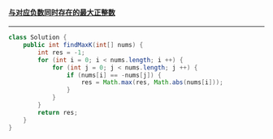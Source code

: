 #### <a href="https://leetcode.cn/problems/largest-positive-integer-that-exists-with-its-negative/">与对应负数同时存在的最大正整数</a>

--------------

```java
class Solution {
    public int findMaxK(int[] nums) {
        int res = -1;
        for (int i = 0; i < nums.length; i ++) {
            for (int j = 0; j < nums.length; j ++) {
                if (nums[i] == -nums[j]) {
                    res = Math.max(res, Math.abs(nums[i]));
                }
            }
        }
        return res;
    }
}
```

